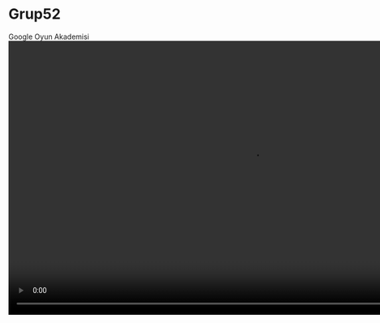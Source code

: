 # Grup52
Google Oyun Akademisi
<video width="960" height="540" controls>
  <source src="[movie.mp4](https://github.com/ElbruzNartThawkho/Grup52/blob/main/Assets/Timeline/video.mp4)https://github.com/ElbruzNartThawkho/Grup52/blob/main/Assets/Timeline/video.mp4" type="video/mp4">
</video>
